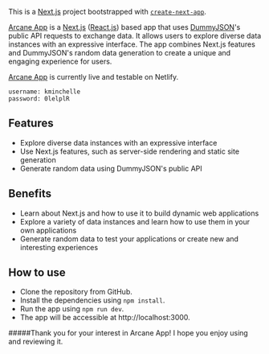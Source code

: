 This is a [Next.js](https://nextjs.org/) project bootstrapped with [`create-next-app`](https://github.com/vercel/next.js/tree/canary/packages/create-next-app).

[Arcane App](https://main--stupendous-squirrel-c4d884.netlify.app/login) is a [Next.js](https://nextjs.org/) ([React.js](https://react.dev/)) based app that uses [DummyJSON](https://dummyjson.com/)'s public API requests to exchange data. It allows users to explore diverse data instances with an expressive interface. The app combines Next.js features and DummyJSON's random data generation to create a unique and engaging experience for users.

[Arcane App](https://main--stupendous-squirrel-c4d884.netlify.app/login) is currently live and testable on Netlify.

```
username: kminchelle
password: 0lelplR
```

## Features

- Explore diverse data instances with an expressive interface
- Use Next.js features, such as server-side rendering and static site generation
- Generate random data using DummyJSON's public API

## Benefits

- Learn about Next.js and how to use it to build dynamic web applications
- Explore a variety of data instances and learn how to use them in your own applications
- Generate random data to test your applications or create new and interesting experiences

## How to use

- Clone the repository from GitHub.
- Install the dependencies using `npm install`.
- Run the app using `npm run dev`.
- The app will be accessible at http://localhost:3000.

#####Thank you for your interest in Arcane App! I hope you enjoy using and reviewing it.
